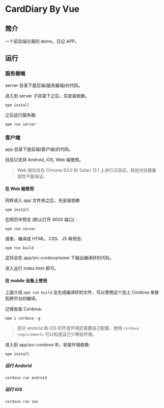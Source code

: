 # CardDiary By Vue

## 简介

一个前后端分离的 demo，日记 APP。

## 运行

### 服务器端

server 目录下是后端(服务器端)的代码。

进入到 server 子目录下之后，先安装依赖。

```
npm install
```

之后运行服务器:

```
npm run server
```

### 客户端

app 目录下是前端(客户端)的代码。

目前只支持 Android, iOS, Web 端使用。

> Web 端仅仅在 Chrome 83.0 和 Safari 13.1 上进行过测试，其他浏览器兼容性不能保证。

#### 在 Web 端使用

同样进入 app 文件夹之后，先安装依赖

```
npm install
```

在网页中预览 (默认打开 4000 端口) :

```
npm run server
```

或者，编译成 HTML、CSS、JS 再预览:

```
npm run build
```

这将会在 app/src-cordova/www 下输出编译好的代码。

进入运行 index.html 即可。

#### 在 mobile 设备上使用

上面介绍 `npm run build` 会生成编译好的文件，可以使用这个加上 Cordova 来做到跨平台的编译。

记得安装 Cordova:

```
npm i cordova -g
```

> 部分 andorid 和 iOS 的开发环境还需要自己配置，使用 `cordova requirements` 可以知道自己少哪些环境。

进入到 app/src-cordova 中，安装环境依赖:

```
npm install
```

##### 运行 Andorid

```
cordova run android
```

##### 运行 iOS

```
cordova run ios
```
